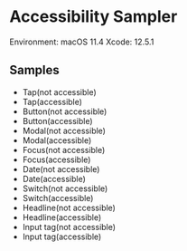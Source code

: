 # Accessibility Sampler

Environment: macOS 11.4
Xcode: 12.5.1

## Samples

- Tap(not accessible)
- Tap(accessible)
- Button(not accessible)
- Button(accessible)
- Modal(not accessible)
- Modal(accessible)
- Focus(not accessible)
- Focus(accessible)
- Date(not accessible)
- Date(accessible)
- Switch(not accessible)
- Switch(accessible)
- Headline(not accessible)
- Headline(accessible)
- Input tag(not accessible)
- Input tag(accessible)
